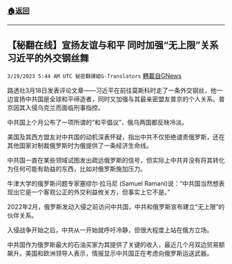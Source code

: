 ###  [:house:返回](README.md)
---


## 【秘翻在线】宣扬友谊与和平 同时加强“无上限”关系 习近平的外交钢丝舞
`3/19/2023 5:44 AM UTC 秘密翻譯組G-Translators` [轉載自GNews](https://gnews.org/articles/1026524)

         

路透社3月18日发表评论文章——习近平在前往莫斯科时走了一条外交钢丝，他一边宣扬中共国是全球和平缔造者，同时又加强与其最亲密盟友普京的个人关系。普京因其入侵乌克兰而面临刑事指控。

中共国上个月公布了一项所谓的“和平倡议”，俄乌两国都反映冷淡。

美国及其西方盟友对中共国的动机深表怀疑，指出中共不仅拒绝谴责俄罗斯，还在其他国家对制裁俄罗斯时为俄提供了一条经济生命线。

中共国一直在某些领域试图发出疏远俄罗斯的信号，但实际上中共并没有将其转化为任何可能有助益的东西，比如对俄罗斯施加压力。

牛津大学的俄罗斯问题专家塞缪尔·拉马尼 (Samuel Ramani)说：“中共国当然想表现出它是一个客观公正的外交利益攸关方，但事实上它不是。”

2022年2月，俄罗斯发动入侵之前访问中共国，中共和俄罗斯宣布建立“无上限”的伙伴关系。

入侵战争开始之后，中共从一开始就呼吁冷静，但很大程度上站在俄方立场。

中共国作为俄罗斯最大的石油买家为其提供了关键的收入，最近几个月双边贸易额飙升。美国和欧洲领导人表示，情报显示中共国正在考虑向俄罗斯运送武器。
